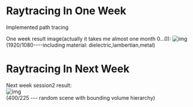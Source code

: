 # Raytracing In One Week
Implemented  path tracing

One week result image(actually it takes me almost one month 0...0):
![img](https://github.com/Kuwaaaa/RaytracingInOneWeek/blob/main/image/image.jpg)
(1920/1080----including material: dielectric,lambertian,metal)

# Raytracing In Next Week  
Next week session2 result:  
![img](https://github.com/Kuwaaaa/RaytracingInOneWeek/blob/main/image/next_week_session2.jpg)  
(400/225 --- random scene with bounding volume hierarchy)
